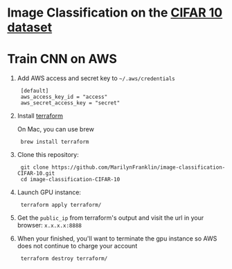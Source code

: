 # Image Classification on the [CIFAR 10 dataset](https://www.cs.toronto.edu/~kriz/cifar.html)

# Train CNN on AWS

1. Add AWS access and secret key to `~/.aws/credentials`

        [default]
        aws_access_key_id = "access"
        aws_secret_access_key = "secret"

2. Install [terraform](https://www.terraform.io/downloads.html)

   On Mac, you can use brew

        brew install terraform
        
3. Clone this repository:

        git clone https://github.com/MarilynFranklin/image-classification-CIFAR-10.git
        cd image-classification-CIFAR-10
        
4. Launch GPU instance:

        terraform apply terraform/
        
5. Get the `public_ip` from terraform's output and visit the url in your browser: `x.x.x.x:8888`

6. When your finished, you'll want to terminate the gpu instance so AWS does not continue to charge your account

        terraform destroy terraform/
